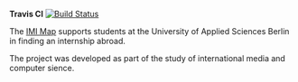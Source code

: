 **Travis CI**
[![Build Status](https://travis-ci.org/imimaps/imimaps.svg?branch=master)](https://travis-ci.org/imimaps/imimaps)

The [IMI Map](http://imi-map.f4.htw-berlin.de) supports students at the University of Applied Sciences Berlin in finding an internship abroad.

The project was developed as part of the study of international media and computer sience.

